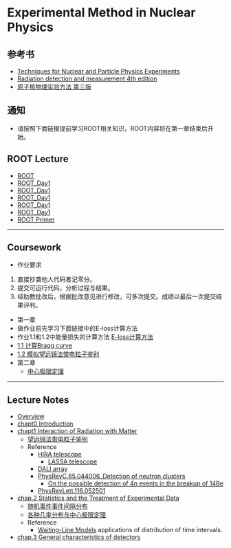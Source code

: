 # Experimental Method in Nuclear Physics 

## 参考书
 * [Techniques for Nuclear and Particle Physics Experiments](https://link.springer.com/book/10.1007%2F978-3-642-57920-2)
 * [Radiation detection and measurement 4th edition](https://www.amazon.com/dp/0470131489/ref=rdr_ext_tmb)
 * [原子核物理实验方法 第三版](https://book.douban.com/subject/4322141)

## 通知
 * 请按照下面链接提前学习ROOT相关知识，ROOT内容将在第一章结束后开始。

## ROOT Lecture

 * [ROOT](http://root.cern.ch)
 * [ROOT_Day1](http://hadron.physics.fsu.edu/~skpark/document/ROOT/root_beginers/ROOT_for_beginners_Day1.pdf)
 * [ROOT_Day1](http://hadron.physics.fsu.edu/~skpark/document/ROOT/root_beginers/ROOT_for_beginners_Day2.pdf)
 * [ROOT_Day1](http://hadron.physics.fsu.edu/~skpark/document/ROOT/root_beginers/ROOT_for_beginners_Day3.pdf)
 * [ROOT_Day1](http://hadron.physics.fsu.edu/~skpark/document/ROOT/root_beginers/ROOT_for_beginners_Day4.pdf)
 * [ROOT_Day1](http://hadron.physics.fsu.edu/~skpark/document/ROOT/root_beginers/ROOT_for_beginners_Day5.pdf)
 * [ROOT Primer](https://d35c7d8c.web.cern.ch/sites/d35c7d8c.web.cern.ch/files/ROOT5Primer.pdf)
    
----
## Coursework 
 * 作业要求
  1. 直接抄袭他人代码者记零分。
  2. 提交可运行代码，分析过程与结果。
  3. 经助教批改后，根据批改意见进行修改，可多次提交。成绩以最后一次提交结果评判。
 * 第一章
  * 做作业前先学习下面链接中的E-loss计算方法
   *   作业1.1和1.2中能量损失的计算方法 [E-loss计算方法](https://nbviewer.jupyter.org/github/pkunucexp/experimental-methods/blob/master/chapt1/elosscalc/eloss%20calculation.ipynb)
  * [1.1 计算Bragg curve](https://nbviewer.jupyter.org/github/pkunucexp/experimental-methods/blob/master/chapt1/coursework1.1/coursework%201.1%20bragg%20curve.ipynb)
  * [1.2 模拟望远镜法带电粒子鉴别](https://nbviewer.jupyter.org/github/pkunucexp/experimental-methods/blob/master/chapt1/coursework1.2/coursework%201.2%20telescope.ipynb)
 * 第二章
   * [中心极限定理](https://nbviewer.jupyter.org/github/pkuNucExp/experimental-methods/blob/master/chapt2/centerlimit.ipynb)
----
##  Lecture Notes
  * [Overview](http://222.29.111.2:8888/data/Overview.pdf)
  * [chapt0 Introduction](http://222.29.111.2:8888/data/chapt0%20Introduction.pdf)
  * [chapt1 Interaction of Radiation with Matter](http://222.29.111.2:8888/data/chapt1%20Interaction%20of%20Radiation%20with%20Matter.pdf)
    * [望远镜法带电粒子鉴别](https://nbviewer.jupyter.org/github/pkunucexp/experimental-methods/blob/master/chapt1/telescope/telescope%20PID.ipynb)
    * Reference
      * [HIRA telescope](http://222.29.111.2:8888/data/HIRA%20telescope.pdf)
        * [LASSA telescope](http://222.29.111.2:8888/data/LASSA%20telescope.pdf)
      * [DALI array](http://222.29.111.2:8888/data/Extz2t-DALI%20array.pdf)
      * [PhysRevC.65.044006_Detection of neutron clusters](http://222.29.111.2:8888/data/PhysRevC.65.044006_Detection%20of%20neutron%20clusters.pdf)
        * [On the possible detection of 4n events in the breakup of 14Be](http://222.29.111.2:8888/data/On%20the%20possible%20detection%20of%204n%20events%20in%20the%20breakup%20of%2014Be.pdf)
      * [PhysRevLett.116.052501](http://222.29.111.2:8888/data/PhysRevLett.116.052501.pdf)
  * [chap.2 Statistics and the Treatment of Experimental Data](http://222.29.111.2:8888/data/chap.2%20Statistics%20and%20the%20Treatment%20of%20Experimental%20Data.pdf)
    * [随机事件事件间隔分布](https://nbviewer.jupyter.org/github/PkuNucExp/experimental-methods/blob/master/chapt2/ramdom%20timings.ipynb)
    * [各种几率分布与中心极限定理](https://nbviewer.jupyter.org/github/PkuNucExp/experimental-methods/blob/master/chapt2/centerlimit.ipynb)
    * Reference
        * [Waiting-Line Models](http://222.29.111.2:8888/data/Waiting-Line%20Models.pdf) applications of distribution of time intervals.
  * [chap.3 General characteristics of detectors](http://222.29.111.2:8888/data/chap.3%20General%20characteristics%20of%20detectors.pdf)

